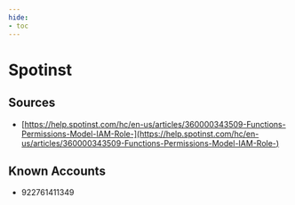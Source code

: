 ```yaml
---
hide:
- toc
---
```


# Spotinst

## Sources

*   [https://help.spotinst.com/hc/en-us/articles/360000343509-Functions-Permissions-Model-IAM-Role-](https://help.spotinst.com/hc/en-us/articles/360000343509-Functions-Permissions-Model-IAM-Role-)

## Known Accounts

*   922761411349